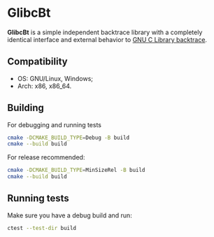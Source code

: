 # GlibcBt
__GlibcBt__ is a simple independent backtrace library with a completely identical interface
and external behavior to
[GNU C Library backtrace](https://www.gnu.org/software/libc/manual/html_node/Backtraces.html).

## Compatibility
- OS: GNU/Linux, Windows;
- Arch: x86, x86_64.

## Building
For debugging and running tests
```sh
cmake -DCMAKE_BUILD_TYPE=Debug -B build
cmake --build build
```

For release recommended:
```sh
cmake -DCMAKE_BUILD_TYPE=MinSizeRel -B build
cmake --build build
```

## Running tests
Make sure you have a debug build and run:
```sh
ctest --test-dir build
```
